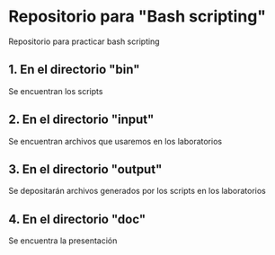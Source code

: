 # Repositorio para "Bash scripting"

Repositorio para practicar bash scripting

## 1. En el directorio "bin" 

Se encuentran los scripts

## 2. En el directorio "input"

Se encuentran archivos que usaremos en los laboratorios

## 3. En el directorio "output"

Se depositarán archivos generados por los scripts en los laboratorios

## 4. En el directorio "doc"

Se encuentra la presentación


